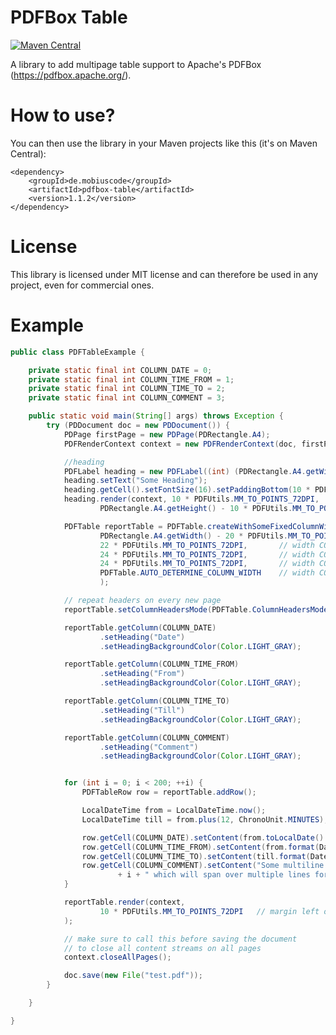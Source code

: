 # PDFBox Table
[![Maven Central](https://maven-badges.herokuapp.com/maven-central/de.mobiuscode/pdfbox-table/badge.svg)](https://maven-badges.herokuapp.com/maven-central/de.mobiuscode/pdfbox-table)

A library to add multipage table support to Apache's PDFBox (https://pdfbox.apache.org/).

# How to use?
You can then use the library in your Maven projects like this (it's on Maven Central):

    <dependency>
        <groupId>de.mobiuscode</groupId>
        <artifactId>pdfbox-table</artifactId>
        <version>1.1.2</version>
    </dependency>

# License
This library is licensed under MIT license and can therefore be used in any project, even
for commercial ones.

# Example
```java
public class PDFTableExample {

    private static final int COLUMN_DATE = 0;
    private static final int COLUMN_TIME_FROM = 1;
    private static final int COLUMN_TIME_TO = 2;
    private static final int COLUMN_COMMENT = 3;

    public static void main(String[] args) throws Exception {
        try (PDDocument doc = new PDDocument()) {
            PDPage firstPage = new PDPage(PDRectangle.A4);
            PDFRenderContext context = new PDFRenderContext(doc, firstPage);

            //heading
            PDFLabel heading = new PDFLabel((int) (PDRectangle.A4.getWidth() - 40));
            heading.setText("Some Heading");
            heading.getCell().setFontSize(16).setPaddingBottom(10 * PDFUtils.MM_TO_POINTS_72DPI);
            heading.render(context, 10 * PDFUtils.MM_TO_POINTS_72DPI,
                    PDRectangle.A4.getHeight() - 10 * PDFUtils.MM_TO_POINTS_72DPI);

            PDFTable reportTable = PDFTable.createWithSomeFixedColumnWidths(
                    PDRectangle.A4.getWidth() - 20 * PDFUtils.MM_TO_POINTS_72DPI, // full A4 width minus 20mm margin
                    22 * PDFUtils.MM_TO_POINTS_72DPI,       // width COLUMN_DATE
                    24 * PDFUtils.MM_TO_POINTS_72DPI,       // width COLUMN_TIME_FROM
                    24 * PDFUtils.MM_TO_POINTS_72DPI,       // width COLUMN_TIME_TO
                    PDFTable.AUTO_DETERMINE_COLUMN_WIDTH    // width COLUMN_COMMENT uses the rest that is available
                    );

            // repeat headers on every new page
            reportTable.setColumnHeadersMode(PDFTable.ColumnHeadersMode.COLUMN_HEADERS_ON_EVERY_PAGE);

            reportTable.getColumn(COLUMN_DATE)
                    .setHeading("Date")
                    .setHeadingBackgroundColor(Color.LIGHT_GRAY);

            reportTable.getColumn(COLUMN_TIME_FROM)
                    .setHeading("From")
                    .setHeadingBackgroundColor(Color.LIGHT_GRAY);

            reportTable.getColumn(COLUMN_TIME_TO)
                    .setHeading("Till")
                    .setHeadingBackgroundColor(Color.LIGHT_GRAY);

            reportTable.getColumn(COLUMN_COMMENT)
                    .setHeading("Comment")
                    .setHeadingBackgroundColor(Color.LIGHT_GRAY);


            for (int i = 0; i < 200; ++i) {
                PDFTableRow row = reportTable.addRow();

                LocalDateTime from = LocalDateTime.now();
                LocalDateTime till = from.plus(12, ChronoUnit.MINUTES);

                row.getCell(COLUMN_DATE).setContent(from.toLocalDate().format(DateTimeFormatter.ISO_DATE));
                row.getCell(COLUMN_TIME_FROM).setContent(from.format(DateTimeFormatter.ISO_LOCAL_TIME));
                row.getCell(COLUMN_TIME_TO).setContent(till.format(DateTimeFormatter.ISO_LOCAL_TIME));
                row.getCell(COLUMN_COMMENT).setContent("Some multiline comment for line number "
                        + i + " which will span over multiple lines for sure");
            }

            reportTable.render(context,
                    10 * PDFUtils.MM_TO_POINTS_72DPI   // margin left of 10mm
            );

            // make sure to call this before saving the document
            // to close all content streams on all pages
            context.closeAllPages();

            doc.save(new File("test.pdf"));
        }

    }

}
```
